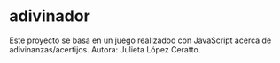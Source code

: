# adivinador
Este proyecto se basa en un juego realizadoo con JavaScript acerca de adivinanzas/acertijos.
Autora: Julieta López Ceratto.
